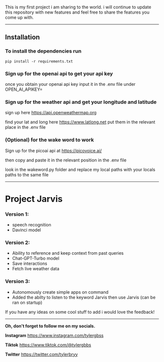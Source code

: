 This is my first project i am sharing to the world. 
i will continue to update this repository with new 
features and feel free to share the features you 
come up with.
__________________________________________________
## Installation

### To install the dependencies run
`pip install -r requirements.txt` 

### Sign up for the openai api to get your api key
once you obtain your openai api key input it in the .env file under OPEN_AI_APIKEY=

### Sign up for the weather api and get your longitude and latitude
sign up here https://api.openweathermap.org

find your lat and long here https://www.latlong.net
put them in the relevant place in the .env file

### (Optional) for the wake word to work
Sign up for the picoai api at https://picovoice.ai/

then copy and paste it in the relevant position in the .env file

look in the wakeword.py folder and replace my local paths with your locals paths to the same file


__________________________________________________

# Project Jarvis

### Version 1:

- speech recognition
- Davinci model

### Version 2: 

- Ability to reference and keep context from past queries
- Chat-GPT-Turbo model
- Save interactions
- Fetch live weather data

### Version 3: 

- Autonomously create simple apps on command
- Added the abilty to listen to the keyword Jarvis then use Jarvis (can be ran on startup)


If you have any ideas on some cool stuff to add i would love the feedback!

__________________________________________________

**Oh, don't forget to follow me on my socials.**

**Instagram**
https://www.instagram.com/tylergbss

**Tiktok**
https://www.tiktok.com/@tylergbbs

**Twitter**
https://twitter.com/tylerbryy 


